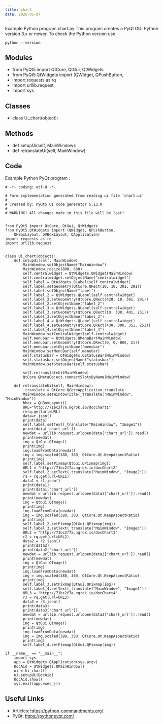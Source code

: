 ```yaml
---
title: chart
date: 2020-05-07
---
```

Example Python program chart.py
This program creates a PyQt GUI
Python version 3.x or newer.
To check the Python version use:

    python --version

## Modules

* from PyQt5 import QtCore, QtGui, QtWidgets
* from PyQt5.QtWidgets import (QWidget, QPushButton,
* import requests as rq
* import urllib.request
* import sys

## Classes

* class Ui_chart(object):

## Methods

* def setupUi(self, MainWindow):
* def retranslateUi(self, MainWindow):

## Code

Example Python PyQt program :

    # -*- coding: utf-8 -*-
    
    # Form implementation generated from reading ui file 'chart.ui'
    #
    # Created by: PyQt5 UI code generator 5.13.0
    #
    # WARNING! All changes made in this file will be lost!
    
    
    from PyQt5 import QtCore, QtGui, QtWidgets
    from PyQt5.QtWidgets import (QWidget, QPushButton,
        QHBoxLayout, QVBoxLayout, QApplication)
    import requests as rq
    import urllib.request
    
    
    class Ui_chart(object):
        def setupUi(self, MainWindow):
            MainWindow.setObjectName("MainWindow")
            MainWindow.resize(800, 600)
            self.centralwidget = QtWidgets.QWidget(MainWindow)
            self.centralwidget.setObjectName("centralwidget")
            self.label = QtWidgets.QLabel(self.centralwidget)
            self.label.setGeometry(QtCore.QRect(10, 10, 391, 291))
            self.label.setObjectName("label")
            self.label_2 = QtWidgets.QLabel(self.centralwidget)
            self.label_2.setGeometry(QtCore.QRect(420, 10, 361, 291))
            self.label_2.setObjectName("label_2")
            self.label_3 = QtWidgets.QLabel(self.centralwidget)
            self.label_3.setGeometry(QtCore.QRect(10, 300, 401, 251))
            self.label_3.setObjectName("label_3")
            self.label_4 = QtWidgets.QLabel(self.centralwidget)
            self.label_4.setGeometry(QtCore.QRect(430, 300, 351, 251))
            self.label_4.setObjectName("label_4")
            MainWindow.setCentralWidget(self.centralwidget)
            self.menubar = QtWidgets.QMenuBar(MainWindow)
            self.menubar.setGeometry(QtCore.QRect(0, 0, 800, 21))
            self.menubar.setObjectName("menubar")
            MainWindow.setMenuBar(self.menubar)
            self.statusbar = QtWidgets.QStatusBar(MainWindow)
            self.statusbar.setObjectName("statusbar")
            MainWindow.setStatusBar(self.statusbar)
    
            self.retranslateUi(MainWindow)
            QtCore.QMetaObject.connectSlotsByName(MainWindow)
    
        def retranslateUi(self, MainWindow):
            _translate = QtCore.QCoreApplication.translate
            MainWindow.setWindowTitle(_translate("MainWindow", "MainWindow"))
            hbox = QHBoxLayout()
            URL="http://71bc2f7a.ngrok.io/docChart1"
            r=rq.get(url=URL)
            data=r.json()
            print(data)
            self.label.setText(_translate("MainWindow", "Image1"))
            print(data['chart_url'])
            newdat = urllib.request.urlopen(data['chart_url']).read()
            print(newdat)
            img = QtGui.QImage()
            print(img)
            img.loadFromData(newdat)
            img = img.scaled(380, 380, QtCore.Qt.KeepAspectRatio)
            print(img)
            self.label.setPixmap(QtGui.QPixmap(img))
            URL1 = "http://71bc2f7a.ngrok.io/docChart2"
            self.label_2.setText(_translate("MainWindow", "Image2"))
            r1 = rq.get(url=URL1)
            data1 = r1.json()
            print(data1)
            print(data1['chart_url'])
            newdat = urllib.request.urlopen(data1['chart_url']).read()
            print(newdat)
            img = QtGui.QImage()
            print(img)
            img.loadFromData(newdat)
            img = img.scaled(380, 380, QtCore.Qt.KeepAspectRatio)
            print(img)
            self.label_2.setPixmap(QtGui.QPixmap(img))
            self.label_3.setText(_translate("MainWindow", "Image3"))
            URL2 = "http://71bc2f7a.ngrok.io/docChart3"
            r2 = rq.get(url=URL2)
            data2 = r2.json()
            print(data2)
            print(data2['chart_url'])
            newdat = urllib.request.urlopen(data2['chart_url']).read()
            print(newdat)
            img = QtGui.QImage()
            print(img)
            img.loadFromData(newdat)
            img = img.scaled(380, 380, QtCore.Qt.KeepAspectRatio)
            print(img)
            self.label_3.setPixmap(QtGui.QPixmap(img))
            self.label_4.setText(_translate("MainWindow", "Image4"))
            URL3 = "http://71bc2f7a.ngrok.io/docChart4"
            r3 = rq.get(url=URL3)
            data3 = r3.json()
            print(data3)
            print(data3['chart_url'])
            newdat = urllib.request.urlopen(data3['chart_url']).read()
            print(newdat)
            img = QtGui.QImage()
            print(img)
            img.loadFromData(newdat)
            img = img.scaled(380, 380, QtCore.Qt.KeepAspectRatio)
            print(img)
            self.label_4.setPixmap(QtGui.QPixmap(img))
    
    if __name__ == "__main__":
        import sys
        app = QtWidgets.QApplication(sys.argv)
        DocAid = QtWidgets.QMainWindow()
        ui = Ui_chart()
        ui.setupUi(DocAid)
        DocAid.show()
        sys.exit(app.exec_())
    
    

## Useful Links

- Articles: https://python-commandments.org/
- PyQt: https://pythonpyqt.com/
